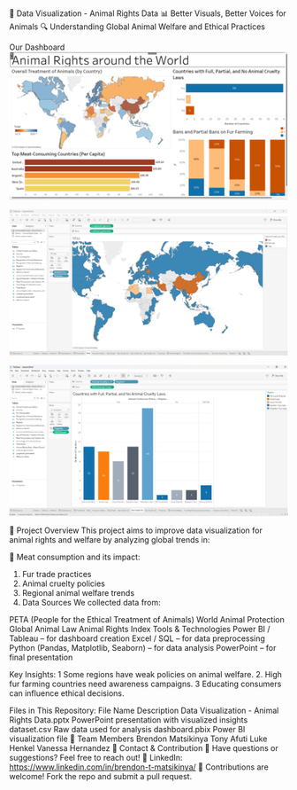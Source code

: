 🐾 Data Visualization - Animal Rights Data
📊 Better Visuals, Better Voices for Animals
🔍 Understanding Global Animal Welfare and Ethical Practices

Our Dashboard
![Control Chart](1.png)

![Control Chart](2.png)

![Control Chart](3.png)


📌 Project Overview
This project aims to improve data visualization for animal rights and welfare by analyzing global trends in:

🥩 Meat consumption and its impact:
1. Fur trade practices
2. Animal cruelty policies
3. Regional animal welfare trends
4. Data Sources
We collected data from:

PETA (People for the Ethical Treatment of Animals)
World Animal Protection
Global Animal Law
Animal Rights Index
Tools & Technologies
Power BI / Tableau – for dashboard creation
Excel / SQL – for data preprocessing
Python (Pandas, Matplotlib, Seaborn) – for data analysis
PowerPoint – for final presentation

 Key Insights:
1 Some regions have weak policies on animal welfare.
2. High fur farming countries need awareness campaigns.
3 Educating consumers can influence ethical decisions.

Files in This Repository:
File Name	Description
Data Visualization - Animal Rights Data.pptx	PowerPoint presentation with visualized insights
dataset.csv	Raw data used for analysis
dashboard.pbix	Power BI visualization file
👥 Team Members
Brendon Matsikinya
Tony Afuti
Luke Henkel
Vanessa Hernandez
📩 Contact & Contribution
📧 Have questions or suggestions? Feel free to reach out!
🔗 LinkedIn: https://www.linkedin.com/in/brendon-t-matsikinya/
📍 Contributions are welcome! Fork the repo and submit a pull request.
